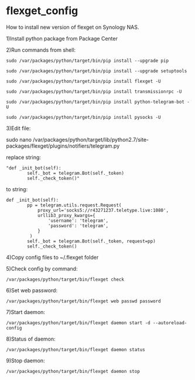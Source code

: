# flexget_config
How to install new version of flexget on Synology NAS.

1)Install python package from Package Center

2)Run commands from shell:
```
sudo /var/packages/python/target/bin/pip install --upgrade pip

sudo /var/packages/python/target/bin/pip install --upgrade setuptools

sudo /var/packages/python/target/bin/pip install flexget -U

sudo /var/packages/python/target/bin/pip install transmissionrpc -U

sudo /var/packages/python/target/bin/pip install python-telegram-bot -U

sudo /var/packages/python/target/bin/pip install pysocks -U
```
3)Edit file:

sudo nano /var/packages/python/target/lib/python2.7/site-packages/flexget/plugins/notifiers/telegram.py

replace string:
```
"def _init_bot(self):
        self._bot = telegram.Bot(self._token)
        self._check_token()"
```
to string:

```
def _init_bot(self):
        pp = telegram.utils.request.Request(
            proxy_url='socks5://r43271237.teletype.live:1080',
            urllib3_proxy_kwargs={
                'username': 'telegram',
                'password': 'telegram',
            }
         )
        self._bot = telegram.Bot(self._token, request=pp)
        self._check_token()
```
        
4)Copy config files to ~/.flexget folder

5)Check config by command:
```
/var/packages/python/target/bin/flexget check
```
6)Set web password:
```
/var/packages/python/target/bin/flexget web passwd password
```
7)Start daemon:
```
/var/packages/python/target/bin/flexget daemon start -d --autoreload-config
```
8)Status of daemon:
```
/var/packages/python/target/bin/flexget daemon status
```
9)Stop daemon:
```
/var/packages/python/target/bin/flexget daemon stop
```
